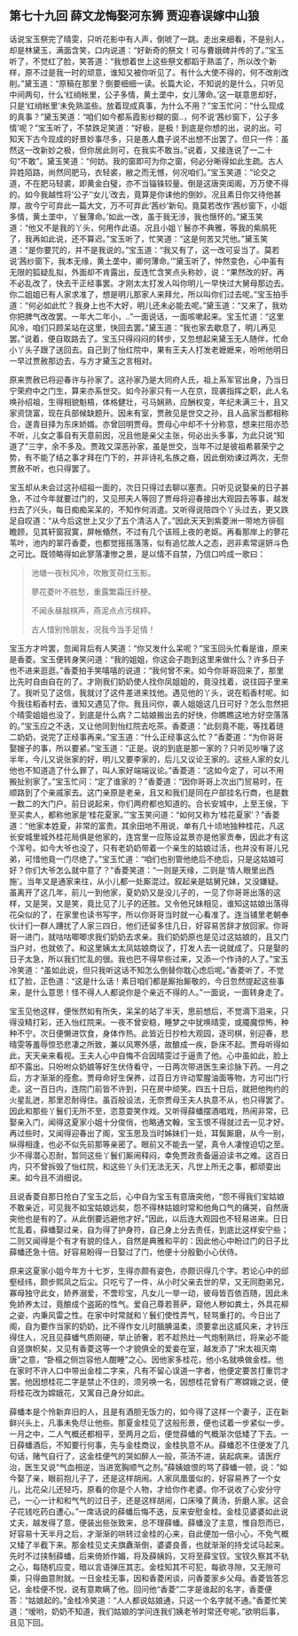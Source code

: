 ## 第七十九回 薛文龙悔娶河东狮 贾迎春误嫁中山狼


<p>话说宝玉祭完了晴雯，只听花影中有人声，倒唬了一跳。走出来细看，不是别人，却是林黛玉，满面含笑，口内说道：“好新奇的祭文！可与曹娥碑并传的了。”宝玉听了，不觉红了脸，笑答道：“我想着世上这些祭文都蹈于熟滥了，所以改个新样，原不过是我一时的顽意，谁知又被你听见了。有什么大使不得的，何不改削改削。”黛玉道：“原稿在那里？倒要细细一读。长篇大论，不知说的是什么，只听见中间两句，什么‘红绡帐里，公子多情，黄土垄中，女儿薄命。’这一联意思却好，只是‘红绡帐里’未免熟滥些。放着现成真事，为什么不用？”宝玉忙问：“什么现成的真事？”黛玉笑道：“咱们如今都系霞影纱糊的窗..，何不说‘茜纱窗下，公子多情’呢？”宝玉听了，不禁跌足笑道：“好极，是极！到底是你想的出，说的出。可知天下古今现成的好景妙事尽多，只是愚人蠢子说不出想不出罢了。但只一件：虽然这一改新妙之极，但你居此则可，在我实不敢当。”说着，又接连说了一二十句“不敢”。黛玉笑道：“何妨。我的窗即可为你之窗，何必分晰得如此生疏。古人异姓陌路，尚然同肥马，衣轻裘，敝之而无憾，何况咱们。”宝玉笑道：“论交之道，不在肥马轻裘，即黄金白璧，亦不当锱铢较量。倒是这唐突闺阁，万万使不得的。如今我越性将‘公子’‘女儿’改去，竟算是你诔他的倒妙。况且素日你又待他甚厚，故今宁可弃此一篇大文，万不可弃此‘茜纱’新句。竟莫若改作‘茜纱窗下，小姐多情，黄土垄中，丫鬟薄命。’如此一改，虽于我无涉，我也惬怀的。”黛玉笑道：“他又不是我的丫头，何用作此语。况且小姐丫鬟亦不典雅，等我的紫鹃死了，我再如此说，还不算迟。”宝玉听了，忙笑道：“这是何苦又咒他。”黛玉笑道：“是你要咒的，并不是我说的。”宝玉道：“我又有了，这一改可妥当了。莫若说‘茜纱窗下，我本无缘，黄土垄中，卿何薄命。’”黛玉听了，忡然变色，心中虽有无限的狐疑乱拟，外面却不肯露出，反连忙含笑点头称妙，说：“果然改的好。再不必乱改了，快去干正经事罢。才刚太太打发人叫你明儿一早快过大舅母那边去。你二姐姐已有人家求准了，想是明儿那家人来拜允，所以叫你们过去呢。”宝玉拍手道：“何必如此忙？我身上也不大好，明儿还未必能去呢。”黛玉道：“又来了，我劝你把脾气改改罢。一年大二年小，..”一面说话，一面咳嗽起来。宝玉忙道：“这里风冷，咱们只顾呆站在这里，快回去罢。”黛玉道：“我也家去歇息了，明儿再见罢。”说着，便自取路去了。宝玉只得闷闷的转步，又忽想起来黛玉无人随伴，忙命小丫头子跟了送回去。自己到了怡红院中，果有王夫人打发老嬷嬷来，吩咐他明日一早过贾赦那边去，与方才黛玉之言相对。</p>
<p>原来贾赦已将迎春许与孙家了。这孙家乃是大同府人氏，祖上系军官出身，乃当日宁荣府中之门生，算来亦系世交。如今孙家只有一人在京，现袭指挥之职，此人名唤孙绍祖，生得相貌魁梧，体格健壮，弓马娴熟，应酬权变，年纪未满三十，且又家资饶富，现在兵部候缺题升。因未有室，贾赦见是世交之孙，且人品家当都相称合，遂青目择为东床娇婿。亦曾回明贾母。贾母心中却不十分称意，想来拦阻亦恐不听，儿女之事自有天意前因，况且他是亲父主张，何必出头多事，为此只说“知道了”三字，余不多及。贾政又深恶孙家，虽是世交，当年不过是彼祖希慕荣宁之势，有不能了结之事才拜在门下的，并非诗礼名族之裔，因此倒劝谏过两次，无奈贾赦不听，也只得罢了。</p>
<p>宝玉却从未会过这孙绍祖一面的，次日只得过去聊以塞责。只听见说娶亲的日子甚急，不过今年就要过门的，又见邢夫人等回了贾母将迎春接出大观园去等事，越发扫去了兴头，每日痴痴呆呆的，不知作何消遣。又听得说陪四个丫头过去，更又跌足自叹道：“从今后这世上又少了五个清洁人了。”因此天天到紫菱洲一带地方徘徊瞻顾，见其轩窗寂寞，屏帐翛然，不过有几个该班上夜的老妪。再看那岸上的蓼花苇叶，池内的翠荇香菱，也都觉摇摇落落，似有追忆故人之态，迥非素常逞妍斗色之可比。既领略得如此寥落凄惨之景，是以情不自禁，乃信口吟成一歌曰：</p>
<blockquote><p>池塘一夜秋风冷，吹散芰荷红玉影。</p><p>蓼花菱叶不胜愁，重露繁霜压纤梗。</p><p>不闻永昼敲棋声，燕泥点点污棋枰。</p><p>古人惜别怜朋友，况我今当手足情！</p></blockquote>
<p>宝玉方才吟罢，忽闻背后有人笑道：“你又发什么呆呢？”宝玉回头忙看是谁，原来是香菱。宝玉便转身笑问道：“我的姐姐，你这会子跑到这里来做什么？许多日子也不进来逛逛。”香菱拍手笑嘻嘻的说道：“我何曾不来。如今你哥哥回来了，那里比先时自由自在的了。才刚我们奶奶使人找你凤姐姐的，竟没找着，说往园子里来了。我听见了这信，我就讨了这件差进来找他。遇见他的丫头，说在稻香村呢。如今我往稻香村去，谁知又遇见了你。我且问你，袭人姐姐这几日可好？怎么忽然把个晴雯姐姐也没了，到底是什么病？二姑娘搬出去的好快，你瞧瞧这地方好空落落的。”宝玉应之不迭，又让他同到怡红院去吃茶。香菱道：“此刻竟不能，等找着琏二奶奶，说完了正经事再来。”宝玉道：“什么正经事这么忙？”香菱道：“为你哥哥娶嫂子的事，所以要紧。”宝玉道：“正是。说的到底是那一家的？只听见吵嚷了这半年，今儿又说张家的好，明儿又要李家的，后儿又议论王家的。这些人家的女儿他也不知道造了什么罪了，叫人家好端端议论。”香菱道：“这如今定了，可以不用搬扯别家了。”宝玉忙问：“定了谁家的？”香菱道：“因你哥哥上次出门贸易时，在顺路到了个亲戚家去。这门亲原是老亲，且又和我们是同在户部挂名行商，也是数一数二的大门户。前日说起来，你们两府都也知道的。合长安城中，上至王侯，下至买卖人，都称他家是‘桂花夏家。’”宝玉笑问道：“如何又称为‘桂花夏家’？”香菱道：“他家本姓夏，非常的富贵。其余田地不用说，单有几十顷地独种桂花，凡这长安城里城外桂花局俱是他家的，连宫里一应陈设盆景亦是他家贡奉，因此才有这个浑号。如今大爷也没了，只有老奶奶带着一个亲生的姑娘过活，也并没有哥儿兄弟，可惜他竟一门尽绝了。”宝玉忙道：“咱们也别管他绝后不绝后，只是这姑娘可好？你们大爷怎么就中意了？”香菱笑道：“一则是天缘，二则是‘情人眼里出西施’。当年又是通家来往，从小儿都一处厮混过。叙起亲是姑舅兄妹，又没嫌疑。虽离开了这几年，前儿一到他家，夏奶奶又是没儿子的，一见了你哥哥出落的这样，又是哭，又是笑，竟比见了儿子的还胜。又令他兄妹相见，谁知这姑娘出落得花朵似的了，在家里也读书写字，所以你哥哥当时就一心看准了。连当铺里老朝奉伙计们一群人蹧扰了人家三四日，他们还留多住几日，好容易苦辞才放回家。你哥哥一进门，就咕咕唧唧求我们奶奶去求亲。我们奶奶原也是见过这姑娘的，且又门当户对，也就依了。和这里姨太太凤姑娘商议了，打发人去一说就成了。只是娶的日子太急，所以我们忙乱的很。我也巴不得早些过来，又添一个作诗的人了。”宝玉冷笑道：“虽如此说，但只我听这话不知怎么倒替你耽心虑后呢。”香菱听了，不觉红了脸，正色道：“这是什么话！素日咱们都是厮抬厮敬的，今日忽然提起这些事来，是什么意思！怪不得人人都说你是个亲近不得的人。”一面说，一面转身走了。</p>
<p>宝玉见他这样，便怅然如有所失，呆呆的站了半天，思前想后，不觉滴下泪来，只得没精打彩，还入怡红院来。一夜不曾安稳，睡梦之中犹唤晴雯，或魇魔惊怖，种种不宁。次日便懒进饮食，身体作热。此皆近日抄检大观园，逐司棋，别迎春，悲晴雯等羞辱惊恐悲凄之所致，兼以风寒外感，故酿成一疾，卧床不起。贾母听得如此，天天亲来看视。王夫人心中自悔不合因晴雯过于逼责了他。心中虽如此，脸上却不露出。只吩咐众奶娘等好生伏侍看守，一日两次带进医生来诊脉下药。一月之后，方才渐渐的痊愈。贾母命好生保养，过百日方许动荤腥油面等物，方可出门行走。这一百日内，连院门前皆不许到，只在房中顽笑。四五十日后，就把他拘约的火星乱迸，那里忍耐得住。虽百般设法，无奈贾母王夫人执意不从，也只得罢了。因此和那些丫鬟们无所不至，恣意耍笑作戏。又听得薛蟠摆酒唱戏，热闹非常，已娶亲入门，闻得这夏家小姐十分俊俏，也略通文翰，宝玉恨不得就过去一见才好。再过些时，又闻得迎春出了阁，宝玉思及当时姊妹们一处，耳鬓厮磨，从今一别，纵得相逢，也必不似先前那等亲密了。眼前又不能去一望，真令人凄惶迫切之至。少不得潜心忍耐，暂同这些丫鬟们厮闹释闷，幸免贾政责备逼迫读书之难。这百日内，只不曾拆毁了怡红院，和这些丫头们无法无天，凡世上所无之事，都顽耍出来。如今且不消细说。</p>
<p>且说香菱自那日抢白了宝玉之后，心中自为宝玉有意唐突他，“怨不得我们宝姑娘不敢亲近，可见我不如宝姑娘远矣，怨不得林姑娘时常和他角口气的痛哭，自然唐突他也是有的了。从此倒要远避他才好。”因此，以后连大观园也不轻易进来。日日忙乱着，薛蟠娶过亲，自为得了护身符，自己身上分去责任，到底比这样安宁些；二则又闻得是个有才有貌的佳人，自然是典雅和平的：因此他心中盼过门的日子比薛蟠还急十倍。好容易盼得一日娶过了门，他便十分殷勤小心伏侍。</p>
<p>原来这夏家小姐今年方十七岁，生得亦颇有姿色，亦颇识得几个字。若论心中的邱壑经纬，颇步熙凤之后尘。只吃亏了一件，从小时父亲去世的早，又无同胞弟兄，寡母独守此女，娇养溺爱，不啻珍宝，凡女儿一举一动，彼母皆百依百随，因此未免娇养太过，竟酿成个盗跖的性气。爱自己尊若菩萨，窥他人秽如粪土，外具花柳之姿，内秉风雷之性。在家中时常就和丫鬟们使性弄气，轻骂重打的。今日出了阁，自为要作当家的奶奶，比不得作女儿时腼腆温柔，须要拿出这威风来，才钤压得住人，况且见薛蟠气质刚硬，举止骄奢，若不趁热灶一气炮制熟烂，将来必不能自竖旗帜矣，又见有香菱这等一个才貌俱全的爱妾在室，越发添了“宋太祖灭南唐”之意，“卧榻之侧岂容他人酣睡”之心。因他家多桂花，他小名就唤做金桂。他在家时不许人口中带出金桂二字来，凡有不留心误道一字者，他便定要苦打重罚才罢。他因想桂花二字是禁止不住的，须另唤一名，因想桂花曾有广寒嫦娥之说，便将桂花改为嫦娥花，又寓自己身分如此。</p>
<p>薛蟠本是个怜新弃旧的人，且是有酒胆无饭力的，如今得了这样一个妻子，正在新鲜兴头上，凡事未免尽让他些。那夏金桂见了这般形景，便也试着一步紧似一步。一月之中，二人气概还都相平，至两月之后，便觉薛蟠的气概渐次低矮了下去。一日薛蟠酒后，不知要行何事，先与金桂商议，金桂执意不从。薛蟠忍不住便发了几句话，赌气自行了，这金桂便气的哭如醉人一般，茶汤不进，装起病来。请医疗治，医生又说“气血相逆，当进宽胸顺气之剂。”薛姨娘恨的骂了薛蟠一顿，说：“如今娶了亲，眼前抱儿子了，还是这样胡闹。人家凤凰蛋似的，好容易养了一个女儿，比花朵儿还轻巧，原看的你是个人物，才给你作老婆。你不说收了心安分守己，一心一计和和气气的过日子，还是这样胡闹，口床嗓了黄汤，折磨人家。这会子花钱吃药白遭心。”一席话说的薛蟠后悔不迭，反来安慰金桂。金桂见婆婆如此说丈夫，越发得了意，便装出些张致来，总不理薛蟠。薛蟠没了主意，惟自怨而已，好容易十天半月之后，才渐渐的哄转过金桂的心来，自此便加一倍小心，不免气概又矮了半截下来。那金桂见丈夫旗纛渐倒，婆婆良善，也就渐渐的持戈试马起来。先时不过挟制薛蟠，后来倚娇作媚，将及薛姨妈，又将至薛宝钗。宝钗久察其不轨之心，每随机应变，暗以言语弹压其志。金桂知其不可犯，每欲寻隙，又无隙可乘，只得曲意附就。一日金桂无事，因和香菱闲谈，问香菱家乡父母。香菱皆答忘记，金桂便不悦，说有意欺瞒了他。回问他“香菱”二字是谁起的名字，香菱便答：“姑娘起的。”金桂冷笑道：“人人都说姑娘通，只这一个名字就不通。”香菱忙笑道：“嗳哟，奶奶不知道，我们姑娘的学问连我们姨老爷时常还夸呢。”欲明后事，且见下回。</p>
